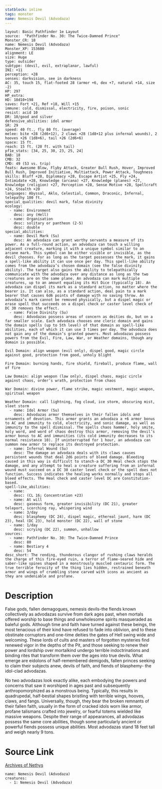 ```yaml
---
statblock: inline
tags: monster
name: Nemesis Devil (Advodaza)
---
```

```statblock
layout: Basic Pathfinder 1e Layout
source:  "Pathfinder No. 30: The Twice-Damned Prince"
Monster_CR: 18
name: Nemesis Devil (Advodaza)
Monster_XP: 153600
alignment: LE
size: Huge
type: outsider
subtype: (devil, evil, extraplanar, lawful)
INI: +11
perception: +28
senses: darkvision, see in darkness
AC: 35, touch 15, flat-footed 28 (armor +6, dex +7, natural +14, size -2)
HP: 297
HP_extra: 
HD: 18d10+198
saves: Fort +21, Ref +18, Will +15
immune: cold, dismissal, electricity, fire, poison, sonic
resist: acid 10
DR: 10/good and silver
defensive_abilities: idol armor
SR: 29
speed: 40 ft., fly 80 ft. (average)
melee: bite +28 (2d6+12), 2 claws +28 (1d8+12 plus infernal wounds), 2 hooves +26 (1d8+6), tail +26 (2d6+6)
space: 15 ft.
reach: 15 ft. (20 ft. with tail)
pf1e_stats: [34, 25, 30, 23, 25, 24]
BAB: 18
CMB: 32
CMD: 49 (53 vs. trip)
feats: Awesome Blow, Flyby Attack, Greater Bull Rush, Hover, Improved Bull Rush, Improved Initiative, Multiattack, Power Attack, Toughness
skills: Bluff +28, Diplomacy +28, Escape Artist +25, Fly +24, Intimidate +28, Knowledge (arcana) +27, Knowledge (planes) +27, Knowledge (religion) +27, Perception +28, Sense Motive +28, Spellcraft +24, Stealth +20
languages: Abyssal, Aklo, Celestial, Common, Draconic, Infernal, telepathy 100 ft.
special_qualities: devil mark, false divinity
ecology:
  - name: Environment
    desc: any (Hell)
  - name: Organisation
    desc: solitary or pantheon (2-5)
    desc: double
special_abilities:
  - name: Devil Mark (Su)
    desc: An advodaza can grant worthy servants a measure of its power. As a full-round action, an advodaza can touch a willing adjacent creature, marking it with a unique symbol similar to an arcane mark. This symbol can be either visible or invisible, as the devil chooses. For as long as the target possesses the mark, it gains a spell-like ability it can use once per day. This spell-like ability comes from the advodaza’s chosen domain (see the false divinity ability). The target also gains the ability to telepathically communicate with the advodaza over any distance as long as the two creatures are on the same plane. An advodaza can mark multiple creatures, up to an amount equaling its Hit Dice (typically 18). An advodaza can dispel its mark as a standard action, no matter where the bearer is. It can also, as a standard action, deal pain to a mark bearer that causes 6d6 points of damage with no saving throw. An advodaza’s mark cannot be removed physically, but a dispel magic or erase spell that succeeds on a dispel check or caster level check of DC 30 removes the effect.
  - name: False Divinity (Su)
    desc: Advodazas possess areas of concern as deities do, but on a far smaller scale. Each advodaza chooses one cleric domain and gains the domain spells (up to 5th level) of that domain as spell-like abilities, each of which it can use 3 times per day. The advodaza does not gain any of the domain’s granted powers. Most advodazas possess powers from the Evil, Fire, Law, War, or Weather domains, though any domain is possible.

Evil Domain: align weapon (evil only), dispel good, magic circle against good, protection from good, unholy blight

Fire Domain: burning hands, fire shield, fireball, produce flame, wall of fire

Law Domain: align weapon (law only), dispel chaos, magic circle against chaos, order’s wrath, protection from chaos

War Domain: divine power, flame strike, magic vestment, magic weapon, spiritual weapon

Weather Domain: call lightning, fog cloud, ice storm, obscuring mist, sleet storm
  - name: Idol Armor (Su)
    desc: Advodazas armor themselves in their fallen idols and ornaments of devotion. This armor grants an advodaza a +6 armor bonus to AC and immunity to cold, electricity, and sonic damage, as well as immunity to the spell dismissal. The spells chaos hammer, holy smite, holy word, and word of chaos destroy this armor, removing the devil’s armor bonus to AC and immunities (its cold immunity decreases to its normal resistance 10). If uninterrupted for 1 hour, an advodaza can summon new armor to replace its destroyed protection.
  - name: Infernal Wound (Su)
    desc: The damage an advodaza deals with its claws causes persistent wounds that deal 2d6 points of bleed damage. Bleeding caused in this way is difficult to stanch-a DC 30 Heal check stops the damage, and any attempt to heal a creature suffering from an infernal wound must succeed on a DC 30 caster level check or the spell does not function. Success indicates the healing works normally and stops all bleed effects. The Heal check and caster level DC are Constitution-based.
spell-like_abilities:
  - name:
    desc: (CL 16; Concentration +23)
  - name: At will
    desc: gaseous form, greater invisibility (DC 21), greater teleport, scorching ray, whispering wind
  - name: 3/day
    desc: blasphemy (DC 24), dispel magic, ethereal jaunt, harm (DC 23), heal (DC 23), hold monster (DC 22), wall of stone
  - name: 1/day
    desc: scrying (DC 22), summon, unhallow
sources:
  - name: Pathfinder No. 30: The Twice-Damned Prince
    desc: 80
  - name: Bestiary 4
    desc: 54
desc_short: The rending, thunderous clangor of rushing claws heralds the charge of this fire-eyed ruin, a terror of flame-seared hide and saber-like spines shaped in a monstrously muscled centauric form. The true terrible ferocity of the thing lies hidden, restrained beneath armor and wings of crumbling stone carved with icons as ancient as they are undeniable and profane.
```
# Description
False gods, fallen demagogues, nemesis devils-the fiends known collectively as advodazas survive from dark ages past, when mortals offered worship to base things and unwholesome spirits masqueraded as baleful gods. Although time and faith have turned against these beings, the most tenacious of their kind have refused to fade into oblivion, and to these obstinate corruptors and one-time deities the gates of Hell swing wide and welcoming. These lords of cults and masters of forgotten mysteries find renewed vigor in the depths of the Pit, and those seeking to renew their power and lordship over mortalkind undergo terrible indoctrinations and binding rites that transform them over the ages into true devils. What emerge are eidolons of half-remembered demigods, fallen princes seeking to claim their subjects anew, devils of faith, and fiends of blasphemy- the idol-clad advodazas.

No two advodazas look exactly alike, each embodying the powers and concerns that saw it worshiped in ages past and subsequently anthropomorphized as a monstrous being. Typically, this results in quadrupedal, half-bestial shapes bristling with terrible wings, hooves, claws, and fangs. Universally, though, they bear the broken remnants of their fallen faith, usually in the form of cracked idols worn like armor, profane talismans crafted into jewelry, or fearful totems wielded like massive weapons. Despite their range of appearances, all advodazas possess the same core abilities, though some particularly ancient or powerful fiends possess unique abilities. Most advodazas stand 18 feet tall and weigh nearly 9 tons.
# Source Link
[Archives of Nethys](https://aonprd.com/MonsterDisplay.aspx?ItemName=Nemesis%20Devil%20(Advodaza))
```encounter-table
name: Nemesis Devil (Advodaza)
creatures:
  - 1: Nemesis Devil (Advodaza)
```
